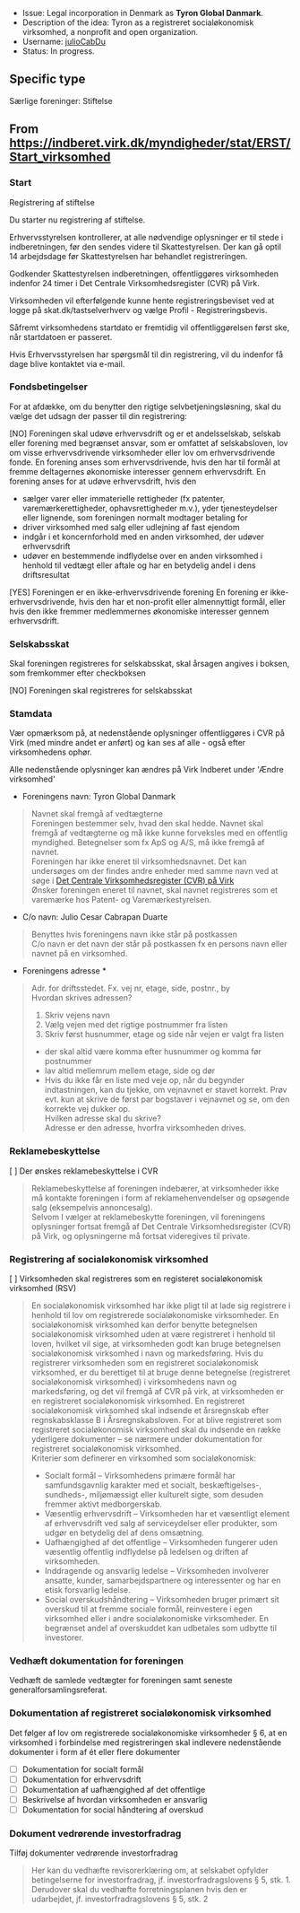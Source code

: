 - Issue: Legal incorporation in Denmark as **Tyron Global Danmark**. 
- Description of the idea: Tyron as a registreret socialøkonomisk virksomhed, a nonprofit and open organization.
- Username: [julioCabDu](https://github.com/julioCabDu)
- Status: In progress. 

## Specific type
Særlige foreninger: Stiftelse

## From https://indberet.virk.dk/myndigheder/stat/ERST/Start_virksomhed 
### Start
Registrering af stiftelse

Du starter nu registrering af stiftelse.

Erhvervsstyrelsen kontrollerer, at alle nødvendige oplysninger er til stede i indberetningen, før den sendes videre til Skattestyrelsen. Der kan gå optil 14 arbejdsdage før Skattestyrelsen har behandlet registreringen.

Godkender Skattestyrelsen indberetningen, offentliggøres virksomheden indenfor 24 timer i Det Centrale Virksomhedsregister (CVR) på Virk.

Virksomheden vil efterfølgende kunne hente registreringsbeviset ved at logge på skat.dk/tastselverhverv og vælge Profil - Registreringsbevis.

Såfremt virksomhedens startdato er fremtidig vil offentliggørelsen først ske, når startdatoen er passeret.

Hvis Erhvervsstyrelsen har spørgsmål til din registrering, vil du indenfor få dage blive kontaktet via e-mail.

### Fondsbetingelser
For at afdække, om du benytter den rigtige selvbetjeningsløsning, skal du vælge det udsagn der passer til din registrering:

[NO] Foreningen skal udøve erhvervsdrift og er et andelsselskab, selskab eller forening med begrænset ansvar, som er omfattet af selskabsloven, lov om visse erhvervsdrivende virksomheder eller lov om erhvervsdrivende fonde.
En forening anses som erhvervsdrivende, hvis den har til formål at fremme deltagernes økonomiske interesser gennem erhvervsdrift. En forening anses for at udøve erhvervsdrift, hvis den
- sælger varer eller immaterielle rettigheder (fx patenter, varemærkerettigheder, ophavsrettigheder m.v.), yder tjenesteydelser eller lignende, som foreningen normalt modtager betaling for
- driver virksomhed med salg eller udlejning af fast ejendom
- indgår i et koncernforhold med en anden virksomhed, der udøver erhvervsdrift
- udøver en bestemmende indflydelse over en anden virksomhed i henhold til vedtægt eller aftale og har en betydelig andel i dens driftsresultat

[YES] Foreningen er en ikke-erhvervsdrivende forening
En forening er ikke-erhvervsdrivende, hvis den har et non-profit eller almennyttigt formål, eller hvis den ikke fremmer medlemmernes økonomiske interesser gennem erhvervsdrift.

### Selskabsskat

Skal foreningen registreres for selskabsskat, skal årsagen angives i  boksen, som fremkommer efter checkboksen

[NO] Foreningen skal registreres for selskabsskat

### Stamdata
Vær opmærksom på, at nedenstående oplysninger offentliggøres i CVR på Virk (med mindre andet er anført) og kan ses af alle - også efter virksomhedens ophør.

Alle nedenstående oplysninger kan ændres på Virk Indberet under 'Ændre virksomhed' 

- Foreningens navn: Tyron Global Danmark
> Navnet skal fremgå af vedtægterne  
Foreningen bestemmer selv, hvad den skal hedde. Navnet skal fremgå af vedtægterne og må ikke kunne forveksles med en offentlig myndighed. Betegnelser som fx ApS og A/S, må ikke fremgå af navnet.  
Foreningen har ikke eneret til virksomhedsnavnet. Det kan undersøges om der findes andre enheder med samme navn ved at søge i [Det Centrale Virksomhedsregister (CVR) på Virk](https://datacvr.virk.dk/data/)   
Ønsker foreningen eneret til navnet, skal navnet registreres som et varemærke hos Patent- og Varemærkestyrelsen.

- C/o navn: Julio Cesar Cabrapan Duarte
> Benyttes hvis foreningens navn ikke står på postkassen  
C/o navn er det navn der står på postkassen fx en persons navn eller navnet på en virksomhed.

- Foreningens adresse *
> Adr. for driftsstedet. Fx. vej nr, etage, side, postnr., by  
Hvordan skrives adressen?   
> 1. Skriv vejens navn  
> 2. Vælg vejen med det rigtige postnummer fra listen  
> 3. Skriv først husnummer, etage og side når vejen er valgt fra listen  
>- der skal altid være komma efter husnummer og komma før postnummer  
>- lav altid mellemrum mellem etage, side og dør  
>- Hvis du ikke får en liste med veje op, når du begynder indtastningen, kan du tjekke, om vejnavnet er stavet korrekt. Prøv evt. kun at skrive de først par bogstaver i vejnavnet og se, om den korrekte vej dukker op.  
>Hvilken adresse skal du skrive?  
Adresse er den adresse, hvorfra virksomheden drives.

### Reklamebeskyttelse
[ ] Der ønskes reklamebeskyttelse i CVR
> Reklamebeskyttelse af foreningen indebærer, at virksomheder ikke må kontakte foreningen i form af reklamehenvendelser og opsøgende salg (eksempelvis annoncesalg).  
Selvom I vælger at reklamebeskytte foreningen, vil foreningens oplysninger fortsat fremgå af Det Centrale Virksomhedsregister (CVR) på Virk, og oplysningerne må fortsat videregives til private.

### Registrering af socialøkonomisk virksomhed
[ ] Virksomheden skal registreres som en registeret socialøkonomisk virksomhed (RSV)

> En socialøkonomisk virksomhed har ikke pligt til at lade sig registrere i henhold til lov om registrerede socialøkonomiske virksomheder. En socialøkonomisk virksomhed kan derfor benytte betegnelsen socialøkonomisk virksomhed uden at være registreret i henhold til loven, hvilket vil sige, at virksomheden godt kan bruge betegnelsen socialøkonomisk virksomhed i navn og markedsføring. Hvis du registrerer virksomheden som en registreret socialøkonomisk virksomhed, er du berettiget til at bruge denne betegnelse (registreret socialøkonomisk virksomhed) i virksomhedens navn og markedsføring, og det vil fremgå af CVR på virk, at virksomheden er en registreret socialøkonomisk virksomhed. En registreret socialøkonomisk virksomhed skal indsende et årsregnskab efter regnskabsklasse B i Årsregnskabsloven. For at blive registreret som registreret socialøkonomisk virksomhed skal du indsende en række yderligere dokumenter – se nærmere under dokumentation for registreret socialøkonomisk virksomhed.  
Kriterier som definerer en virksomhed som socialøkonomisk:
> - Socialt formål – Virksomhedens primære formål har samfundsgavnlig karakter med et socialt, beskæftigelses-, sundheds-, miljømæssigt eller kulturelt sigte, som desuden fremmer aktivt medborgerskab.
> - Væsentlig erhvervsdrift – Virksomheden har et væsentligt element af erhvervsdrift ved salg af serviceydelser eller produkter, som udgør en betydelig del af dens omsætning. 
> - Uafhængighed af det offentlige – Virksomheden fungerer uden væsentlig offentlig indflydelse på ledelsen og driften af virksomheden. 
> - Inddragende og ansvarlig ledelse – Virksomheden involverer ansatte, kunder, samarbejdspartnere og interessenter og har en etisk forsvarlig ledelse. 
> - Social overskudshåndtering – Virksomheden bruger primært sit overskud til at fremme sociale formål, reinvestere i egen virksomhed eller i andre socialøkonomiske virksomheder. En begrænset andel af overskuddet kan udbetales som udbytte til investorer.

###  Vedhæft dokumentation for foreningen
Vedhæft de samlede vedtægter for foreningen samt seneste generalforsamlingsreferat.

###  Dokumentation af registreret socialøkonomisk virksomhed
Det følger af lov om registrerede socialøkonomiske virksomheder § 6, at en virksomhed i forbindelse med registreringen skal indlevere nedenstående dokumenter i form af ét eller flere dokumenter
- [ ] Dokumentation for socialt formål
- [ ] Dokumentation for erhvervsdrift
- [ ] Dokumentation af uafhængighed af det offentlige
- [ ] Beskrivelse af hvordan virksomheden er ansvarlig
- [ ] Dokumentation for social håndtering af overskud

###  Dokument vedrørende investorfradrag
Tilføj dokumenter vedrørende investorfradrag
> Her kan du vedhæfte revisorerklæring om, at selskabet opfylder betingelserne for investorfradrag, jf. investorfradragslovens § 5, stk. 1. Derudover skal du vedhæfte forretningsplanen hvis den er udarbejdet, jf. investorfradragslovens § 5, stk. 2



